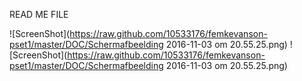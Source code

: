 READ ME FILE 

![ScreenShot](https://raw.github.com/10533176/femkevanson-pset1/master/DOC/Schermafbeelding 2016-11-03 om 20.55.25.png)
![ScreenShot](https://raw.github.com/10533176/femkevanson-pset1/master/DOC/Schermafbeelding 2016-11-03 om 20.55.25.png)
